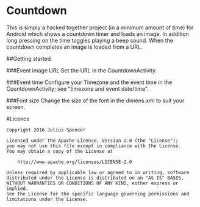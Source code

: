 Countdown
=========

This is simply a hacked together project (in a minimum amount of time) for Android which shows a countdown timer and loads an image. In 
addition long pressing on the time toggles playing a beep sound. When the countdown completes an image is loaded from a URL.

##Getting started

###Event image URL
Set the URL in the CountdownActivity.

###Event time
Configure your Timezone and the event time in the CountdownActivity; see "timezone and event date/time".

###Font size
Change the size of the font in the dimens.xml to suit your screen.

#Licence

    Copyright 2016 Julius Spencer
    
    Licensed under the Apache License, Version 2.0 (the "License");
    you may not use this file except in compliance with the License.
    You may obtain a copy of the License at
    
        http://www.apache.org/licenses/LICENSE-2.0
    
    Unless required by applicable law or agreed to in writing, software
    distributed under the License is distributed on an "AS IS" BASIS,
    WITHOUT WARRANTIES OR CONDITIONS OF ANY KIND, either express or implied.
    See the License for the specific language governing permissions and
    limitations under the License.

